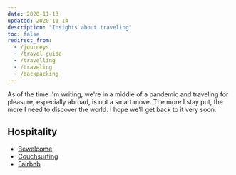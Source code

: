 ```yaml
---
date: 2020-11-13
updated: 2020-11-14
description: "Insights about traveling"
toc: false
redirect_from:
  - /journeys
  - /travel-guide
  - /travelling
  - /traveling
  - /backpacking
---
```

As of the time I'm writing, we're in a middle of a pandemic and traveling for pleasure, especially abroad, is not a smart move. The more I stay put, the more I need to discover the world. I hope we'll get back to it very soon.

## Hospitality

- [Bewelcome](https://www.bewelcome.org)
- [Couchsurfing](https://www.couchsurfing.com)
- [Fairbnb](https://fairbnb.coop)
